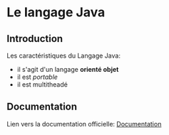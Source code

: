 # Le langage Java

## Introduction
Les caractéristiques du Langage Java:
- il s'agit d'un langage **orienté objet**
- il est *portable*
- il est multitheadé

## Documentation
Lien vers la documentation officielle: [Documentation](https://docs.oracle.com/javase/7/docs/api/)
